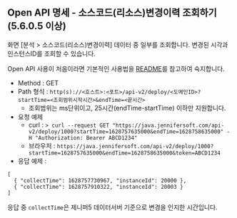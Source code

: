 ## Open API 명세 - 소스코드(리소스)변경이력 조회하기 (5.6.0.5 이상)

화면 [분석 > 소스코드(리소스)변경이력] 데이터 중 일부를 조회합니다. 변경된 시각과 인스턴스ID를 조회할 수 있습니다.

Open API 사용이 처음이라면 기본적인 사용법을 [README](/README.md)를 참고하여 숙지합니다.

- Method : GET
- Path 형식 : `http(s)://<호스트>:<포트>/api-v2/deploy/<도메인ID>?startTime=<조회범위시작시간>&endTime=<끝시간>`
  - 조회범위는 ms단위이고, 25시간(endTime-startTime) 이하만 지원합니다.
- 요청 예제
  - curl : `> curl --request GET "https://java.jennifersoft.com/api-v2/deploy/1000?startTime=1628757635000&endTime=1628758635000" -H "Authorization: Bearer ABCD1234"`
  - 브라우저 : `https://java.jennifersoft.com/api-v2/deploy/1000?startTime=1628757635000&endTime=1628758635000&token=ABCD1234`
- 응답 예제 : 
```
[
  { "collectTime": 1628757730967, "instanceId": 20000 },
  { "collectTime": 1628757910322, "instanceId": 20003 }
]
```
응답 중 `collectTime`은 제니퍼5 데이터서버 기준으로 변경을 인지한 시간입니다.
